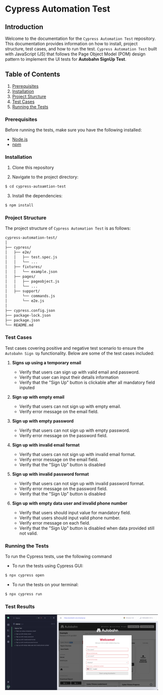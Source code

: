 # Cypress Automation Test

## Introduction

Welcome to the documentation for the `Cypress Automation Test` repository. This documentation provides information on how to install, project structure, test cases, and  how to run the test. `Cypress Automation Test` built with JavaScript (JS) that follows the Page Object Model (POM) design pattern to implement the UI tests for **Autobahn SignUp Test**.

## Table of Contents

1. [Prerequisites](#prerequisites)
2. [Installation](#installation)
3. [Project Sturcture](#project-structure)
4. [Test Cases](#test-cases)
5. [Running the Tests](#running-the-tests)


### Prerequisites

Before running the tests, make sure you have the following installed:

- [Node.js](https://nodejs.org/)
- [npm](https://www.npmjs.com/)

### Installation

1. Clone this repository

2. Navigate to the project directory:
```sh
$ cd cypress-autoamtion-test
```
3. Install the dependencies:
```sh
$ npm install
```

### Project Structure
The project structure of `Cypress Automation Test` is as follows:

```
cypress-automation-test/
│
├── cypress/
│   ├── e2e/
│   │   ├── test.spec.js
│   │   └── ...
│   ├── fixtures/
│   │   └── example.json
│   ├── pages/
│   │   ├── pageobject.js
│   │   └── ...
│   ├── support/
│       └── commands.js
│       └── e2e.js
│  
├── cypress.config.json
├── package-lock.json
├── package.json
└── README.md
```

### Test Cases

Test cases covering positive and negative test scenario to ensure the `Autobahn Sign Up` functionality. Below are some of the test cases included:

1. **Signs up using a temporary email**
   - Verify that users can sign up with valid email and password.
   - Verify that user can input their details information
   - Verify that the "Sign Up" button is clickable after all mandatory field inputed

2. **Sign up with empty email**
   - Verify that users can not sign up with empty email.
   - Verify error message on the email field.

3. **Sign up with empty password**
   - Verify that users can not sign up with empty password.
   - Verify error message on the password field.

4. **Sign up with invalid email format**
   - Verify that users can not sign up with invalid email format.
   - Verify error message on the email field.
   - Verify that the "Sign Up" button is disabled

5. **Sign up with invalid password format**
   - Verify that users can not sign up with invalid password format.
   - Verify error message on the password field.
   - Verify that the "Sign Up" button is disabled

6. **Sign up with empty data user and invalid phone number**
   - Verify that users should input value for mandatory field.
   - Verify that users should input valid phone number.
   - Verify error message on each field.
   - Verify that the "Sign Up" button is disabled when data provided still not valid.
   

### Running the Tests

To run the Cypress tests, use the following command

- To run the tests using Cypress GUI:
```sh
$ npx cypress open
```
- To run the tests on your terminal:
```sh
$ npx cypress run
```

### Test Results
![alt text](<test-results/Screen Shot 2024-04-17 at 10.47.18.png>)
